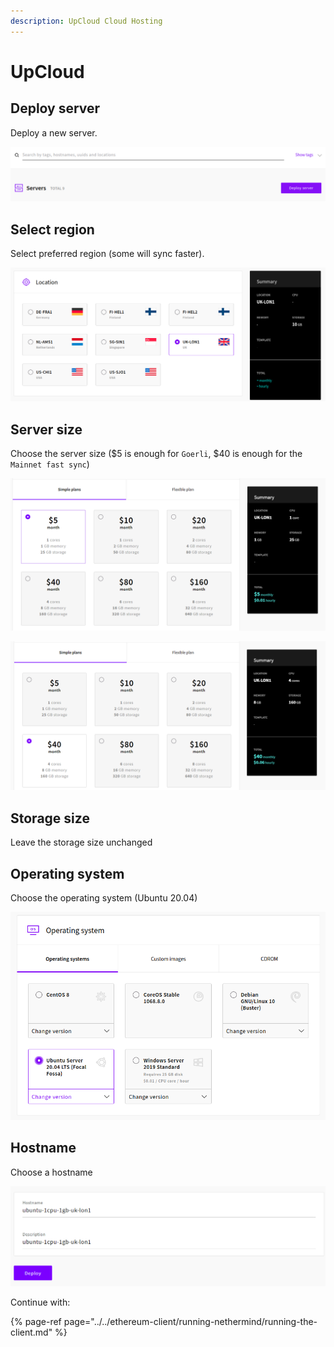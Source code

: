 ```yaml
---
description: UpCloud Cloud Hosting
---
```


# UpCloud

## Deploy server

Deploy a new server.

![Server deployment](../../.gitbook/assets/image%20%284%29.png)

## Select region

Select preferred region \(some will sync faster\).

![Region selection](../../.gitbook/assets/image%20%2817%29.png)

## Server size

Choose the server size \($5 is enough for `Goerli`, $40 is enough for the `Mainnet fast sync`\)

![Goerli lowest setup](../../.gitbook/assets/image%20%2821%29.png)

![Mainnet lowest setup](../../.gitbook/assets/image%20%2811%29.png)

## Storage size

Leave the storage size unchanged

## Operating system

Choose the operating system \(Ubuntu 20.04\)

![Operating system](../../.gitbook/assets/image%20%289%29.png)

## Hostname

Choose a hostname

![Hostname](../../.gitbook/assets/image%20%2812%29.png)

Continue with:

{% page-ref page="../../ethereum-client/running-nethermind/running-the-client.md" %}

